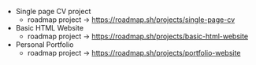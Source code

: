 - Single page CV project
  - roadmap project → <https://roadmap.sh/projects/single-page-cv>
- Basic HTML Website
  - roadmap project → <https://roadmap.sh/projects/basic-html-website>
- Personal Portfolio
  - roadmap project → <https://roadmap.sh/projects/portfolio-website>
